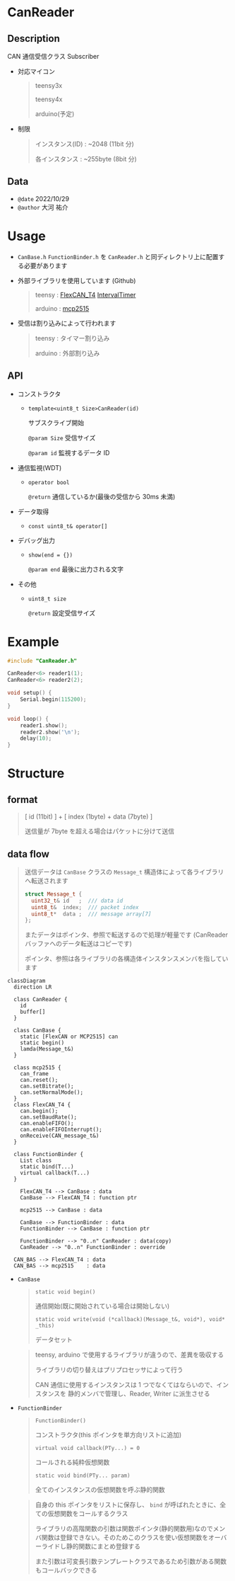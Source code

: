 # CanReader

## Description

CAN 通信受信クラス Subscriber

-   対応マイコン

    > teensy3x
    >
    > teensy4x
    >
    > arduino(予定)

-   制限

    > インスタンス(ID) : ~2048 (11bit 分)
    >
    > 各インスタンス : ~255byte (8bit 分)

## Data

-   `@date` 2022/10/29
-   `@author` 大河 祐介

# Usage

-   `CanBase.h` `FunctionBinder.h` を `CanReader.h` と同ディレクトリ上に配置する必要があります

-   外部ライブラリを使用しています (Github)

    > teensy : [FlexCAN_T4](https://github.com/tonton81/FlexCAN_T4) [IntervalTimer](https://github.com/loglow/IntervalTimer)
    >
    > arduino : [mcp2515](https://github.com/autowp/arduino-mcp2515)

-   受信は割り込みによって行われます

    > teensy : タイマー割り込み
    >
    > arduino : 外部割り込み

## API

-   コンストラクタ

    -   `template<uint8_t Size>CanReader(id)`

        サブスクライブ開始

        `@param Size` 受信サイズ

        `@param id` 監視するデータ ID

-   通信監視(WDT)

    -   `operator bool`

        `@return` 通信しているか(最後の受信から 30ms 未満)

-   データ取得

    -   `const uint8_t& operator[]`

-   デバッグ出力

    -   `show(end = {})`

        `@param end` 最後に出力される文字

-   その他

    -   `uint8_t size`

        `@return` 設定受信サイズ

# Example

```cpp
#include "CanReader.h"

CanReader<6> reader1(1);
CanReader<6> reader2(2);

void setup() {
	Serial.begin(115200);
}

void loop() {
	reader1.show();
	reader2.show('\n');
	delay(10);
}
```

# Structure

## format

> [ id (11bit) ] + [ index (1byte) + data (7byte) ]
>
> 送信量が 7byte を超える場合はパケットに分けて送信

## data flow

> 送信データは `CanBase` クラスの `Message_t` 構造体によって各ライブラリへ転送されます
>
> ```cpp
> struct Message_t {
>   uint32_t& id   ;  /// data id
>   uint8_t&  index;  /// packet index
>   uint8_t*  data ;  /// message array[7]
> };
> ```
>
> またデータはポインタ、参照で転送するので処理が軽量です (CanReader バッファへのデータ転送はコピーです)
>
> ポインタ、参照は各ライブラリの各構造体インスタンスメンバを指しています

```mermaid
classDiagram
  direction LR

  class CanReader {
    id
    buffer[]
  }

  class CanBase {
    static [FlexCAN or MCP2515] can
    static begin()
    lamda(Message_t&)
  }

  class mcp2515 {
    can_frame
    can.reset();
    can.setBitrate();
    can.setNormalMode();
  }
  class FlexCAN_T4 {
    can.begin();
    can.setBaudRate();
    can.enableFIFO();
    can.enableFIFOInterrupt();
    onReceive(CAN_message_t&)
  }

  class FunctionBinder {
    List class
    static bind(T...)
    virtual callback(T...)
  }

	FlexCAN_T4 --> CanBase : data
	CanBase --> FlexCAN_T4 : function ptr

	mcp2515 --> CanBase : data

	CanBase --> FunctionBinder : data
	FunctionBinder --> CanBase : function ptr

	FunctionBinder --> "0..n" CanReader : data(copy)
	CanReader --> "0..n" FunctionBinder : override

  CAN_BAS --> FlexCAN_T4 : data
  CAN_BAS --> mcp2515    : data
```

-   `CanBase`

    > `static void begin()`
    >
    > 通信開始(既に開始されている場合は開始しない)
    >
    > `static void write(void (*callback)(Message_t&, void*), void* _this)`
    >
    > データセット

    > teensy, arduino で使用するライブラリが違うので、差異を吸収する
    >
    > ライブラリの切り替えはプリプロセッサによって行う
    >
    > CAN 通信に使用するインスタンスは 1 つでなくてはならいので、インスタンスを 静的メンバで管理し、Reader, Writer に派生させる

-   `FunctionBinder`

    > `FunctionBinder()`
    >
    > コンストラクタ(this ポインタを単方向リストに追加)
    >
    > `virtual void callback(PTy...) = 0`
    >
    > コールされる純粋仮想関数
    >
    > `static void bind(PTy... param)`
    >
    > 全てのインスタンスの仮想関数を呼ぶ静的関数

    > 自身の this ポインタをリストに保存し、 `bind` が呼ばれたときに、全ての仮想関数をコールするクラス
    >
    > ライブラリの高階関数の引数は関数ポインタ(静的関数用)なのでメンバ関数は登録できない。そのためこのクラスを使い仮想関数をオーバーライドし静的関数にまとめ登録する
    >
    > また引数は可変長引数テンプレートクラスであるため引数がある関数もコールバックできる
